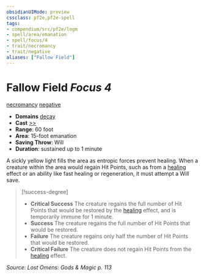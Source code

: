 ```yaml
---
obsidianUIMode: preview
cssclass: pf2e,pf2e-spell
tags:
- compendium/src/pf2e/logm
- spell/area/emanation
- spell/focus/4
- trait/necromancy
- trait/negative
aliases: ["Fallow Field"]
---
```

# Fallow Field *Focus 4*   
[necromancy](necromancy.md "Necromancy School Trait")  [negative](negative.md "Negative Energy & Element Trait")  

- **Domains** [decay](Reference/Compendium/Setting/domains.md#Decay)
- **Cast** [>>](chapter-9-playing-the-game.md#Actions "Two-Action") 
- **Range**: 60 foot
- **Area**: 15-foot emanation
- **Saving Throw**: Will
- **Duration**: sustained up to 1 minute

A sickly yellow light fills the area as entropic forces prevent healing. When a creature within the area would regain Hit Points, such as from a [healing](healing.md "Healing Effect Trait") effect or an ability like fast healing or regeneration, it must attempt a Will save.

> [!success-degree] 
> - **Critical Success** The creature regains the full number of Hit Points that would be restored by the [healing](healing.md "Healing Effect Trait") effect, and is temporarily immune for 1 minute.
> - **Success** The creature regains the full number of Hit Points that would be restored.
> - **Failure** The creature regains only half the number of Hit Points that would be restored.
> - **Critical Failure** The creature does not regain Hit Points from the [healing](healing.md "Healing Effect Trait") effect.

*Source: Lost Omens: Gods & Magic p. 113*